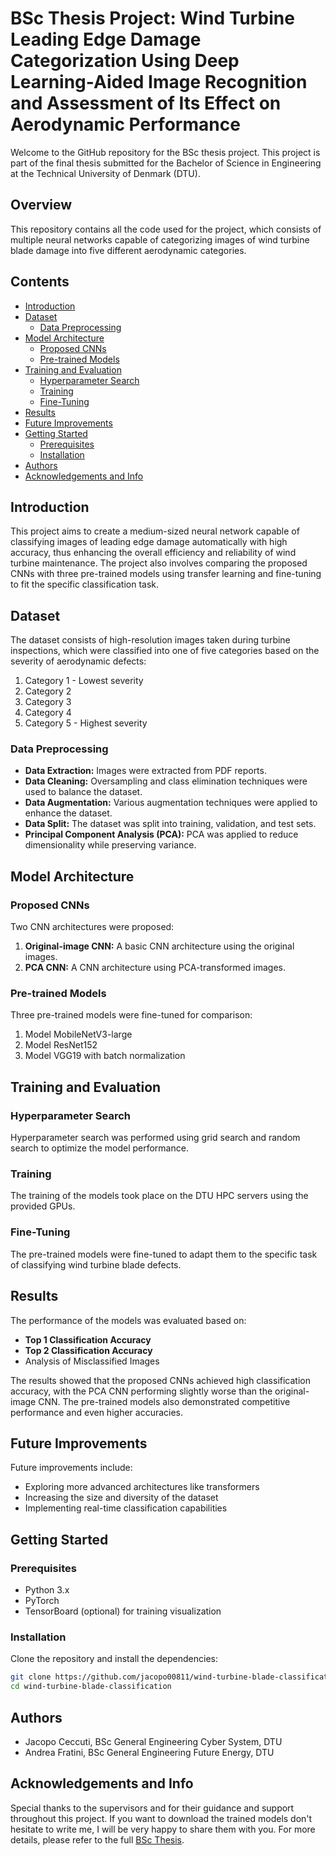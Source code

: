 # BSc Thesis Project: Wind Turbine Leading Edge Damage Categorization Using Deep Learning-Aided Image Recognition and Assessment of Its Effect on Aerodynamic Performance

Welcome to the GitHub repository for the BSc thesis project. This project is part of the final thesis submitted for the Bachelor of Science in Engineering at the Technical University of Denmark (DTU).

## Overview

This repository contains all the code used for the project, which consists of multiple neural networks capable of categorizing images of wind turbine blade damage into five different aerodynamic categories.

## Contents

- [Introduction](#introduction)
- [Dataset](#dataset)
  - [Data Preprocessing](#data-preprocessing)
- [Model Architecture](#model-architecture)
  - [Proposed CNNs](#proposed-cnns)
  - [Pre-trained Models](#pre-trained-models)
- [Training and Evaluation](#training-and-evaluation)
  - [Hyperparameter Search](#hyperparameter-search)
  - [Training](#training)
  - [Fine-Tuning](#fine-tuning)
- [Results](#results)
- [Future Improvements](#future-improvements)
- [Getting Started](#getting-started)
  - [Prerequisites](#prerequisites)
  - [Installation](#installation)
- [Authors](#authors)
- [Acknowledgements and Info](#acknowledgements-and-info)

## Introduction

This project aims to create a medium-sized neural network capable of classifying images of leading edge damage automatically with high accuracy, thus enhancing the overall efficiency and reliability of wind turbine maintenance. The project also involves comparing the proposed CNNs with three pre-trained models using transfer learning and fine-tuning to fit the specific classification task.

## Dataset
The dataset consists of high-resolution images taken during turbine inspections, which were classified into one of five categories based on the severity of aerodynamic defects:
1. Category 1 - Lowest severity
2. Category 2
3. Category 3
4. Category 4
5. Category 5 - Highest severity

### Data Preprocessing
- **Data Extraction:** Images were extracted from PDF reports.
- **Data Cleaning:** Oversampling and class elimination techniques were used to balance the dataset.
- **Data Augmentation:** Various augmentation techniques were applied to enhance the dataset.
- **Data Split:** The dataset was split into training, validation, and test sets.
- **Principal Component Analysis (PCA):** PCA was applied to reduce dimensionality while preserving variance.

## Model Architecture
### Proposed CNNs
Two CNN architectures were proposed:
1. **Original-image CNN:** A basic CNN architecture using the original images.
2. **PCA CNN:** A CNN architecture using PCA-transformed images.

### Pre-trained Models
Three pre-trained models were fine-tuned for comparison:
1. Model MobileNetV3-large
2. Model ResNet152
3. Model VGG19 with batch normalization

## Training and Evaluation
### Hyperparameter Search
Hyperparameter search was performed using grid search and random search to optimize the model performance.

### Training
The training of the models took place on the DTU HPC servers using the provided GPUs.

### Fine-Tuning
The pre-trained models were fine-tuned to adapt them to the specific task of classifying wind turbine blade defects.

## Results
The performance of the models was evaluated based on:
- **Top 1 Classification Accuracy**
- **Top 2 Classification Accuracy**
- Analysis of Misclassified Images

The results showed that the proposed CNNs achieved high classification accuracy, with the PCA CNN performing slightly worse than the original-image CNN. The pre-trained models also demonstrated competitive performance and even higher accuracies.

## Future Improvements
Future improvements include:
- Exploring more advanced architectures like transformers
- Increasing the size and diversity of the dataset
- Implementing real-time classification capabilities

## Getting Started
### Prerequisites
- Python 3.x
- PyTorch
- TensorBoard (optional) for training visualization

### Installation
Clone the repository and install the dependencies:
```bash
git clone https://github.com/jacopo00811/wind-turbine-blade-classification.git
cd wind-turbine-blade-classification
```

## Authors

- Jacopo Ceccuti, BSc General Engineering Cyber System, DTU
- Andrea Fratini, BSc General Engineering Future Energy, DTU

## Acknowledgements and Info

Special thanks to the supervisors and for their guidance and support throughout this project. 
If you want to download the trained models don't hesitate to write me, I will be very happy to share them with you. For more details, please refer to the full [BSc Thesis](./BSc_Thesis.pdf).

